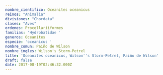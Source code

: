```yaml
---
nombre_cientifico: Oceanites oceanicus
reinos: "Animalia"
divisiones: "Chordata"
clases: "Aves"
ordenes: Procellariiformes
familias: 'Hydrobatidae '
generos: Oceanites
especie: 'oceanicus '
nombre_comun: Paiño de Wilson
nombre_ingles: Wilson's Storm-Petrel
title: 'Oceanites oceanicus, Wilson''s Storm-Petrel, Paiño de Wilson'
draft: false
date: 2017-08-19T02:46:32.000Z
---
```


